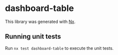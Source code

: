 # dashboard-table

This library was generated with [Nx](https://nx.dev).

## Running unit tests

Run `nx test dashboard-table` to execute the unit tests.
